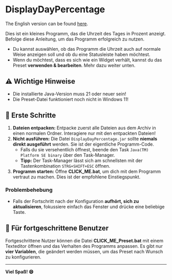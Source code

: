 # DisplayDayPercentage
The English version can be found [here](https://github.com/AndrexoHD/DisplayDayPercentage/tree/DisplayDayPercentage-English).

Dies ist ein kleines Programm, das die Uhrzeit des Tages in Prozent anzeigt.
Befolge diese Anleitung, um das Programm erfolgreich zu nutzen.
- Du kannst auswählen, ob das Programm die Uhrzeit auch auf normale Weise anzeigen soll und ob du eine Statusleiste haben möchtest.
- Wenn du möchtest, dass es sich wie ein Widget verhält, kannst du das Preset **verwenden & bearbeiten**. Mehr dazu weiter unten.

## ⚠️ Wichtige Hinweise
- Die installierte Java-Version muss 21 oder neuer sein!
- Die Preset-Datei funktioniert noch nicht in Windows 11!

## 🚀 Erste Schritte
1. **Dateien entpacken:** Entpacke zuerst alle Dateien aus dem Archiv in einen normalen Ordner. Interagiere nur mit den entpackten Dateien!
2. **Nicht ausführen:** Die Datei `DisplayDayPercentage.jar` sollte **niemals direkt ausgeführt** werden. Sie ist der eigentliche Programm-Code.
   - Falls du sie versehentlich öffnest, beende den Task `Java(TM) Platform SE binary` über den Task-Manager.
   - **Tipp:** Der Task-Manager lässt sich am schnellsten mit der Tastenkombination `STRG+SHIFT+ESC` öffnen.
3. **Programm starten:** Öffne **CLICK_ME.bat**, um dich mit dem Programm vertraut zu machen. Dies ist der empfohlene Einstiegspunkt.

### Problembehebung
- Falls der Fortschritt nach der Konfiguration **aufhört, sich zu aktualisieren**, fokussiere einfach das Fenster und drücke eine beliebige Taste.

## 🔧 Für fortgeschrittene Benutzer
Fortgeschrittene Nutzer können die Datei **CLICK_ME_Preset.bat** mit einem Texteditor öffnen und das Verhalten des Programms anpassen. Es gibt nur **vier Variablen**, die geändert werden müssen, um das Preset nach Wunsch zu konfigurieren.

---

**Viel Spaß! 😄**
